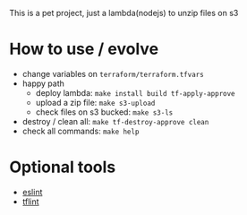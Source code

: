 This is a pet project, just a lambda(nodejs) to unzip files on s3

# How to use / evolve

- change variables on `terraform/terraform.tfvars`
- happy path
    - deploy lambda: `make install build tf-apply-approve`
    - upload a zip file: `make s3-upload`
    - check files on s3 bucked: `make s3-ls`
- destroy / clean all: `make tf-destroy-approve clean`
- check all commands: `make help`

# Optional tools

- [eslint](https://eslint.org/)
- [tflint](https://github.com/terraform-linters/tflint)
